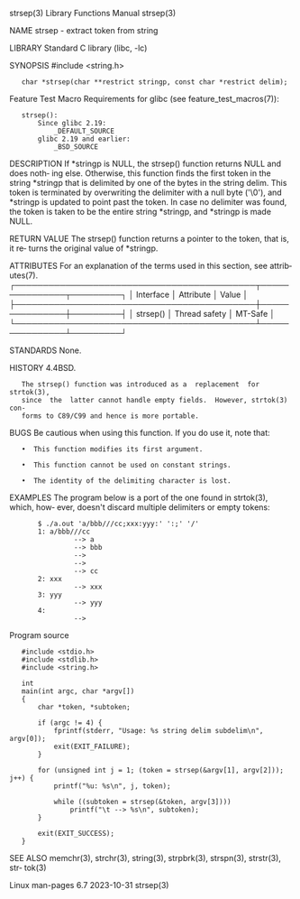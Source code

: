 strsep(3)                  Library Functions Manual                  strsep(3)

NAME
       strsep - extract token from string

LIBRARY
       Standard C library (libc, -lc)

SYNOPSIS
       #include <string.h>

       char *strsep(char **restrict stringp, const char *restrict delim);

   Feature Test Macro Requirements for glibc (see feature_test_macros(7)):

       strsep():
           Since glibc 2.19:
               _DEFAULT_SOURCE
           glibc 2.19 and earlier:
               _BSD_SOURCE

DESCRIPTION
       If  *stringp is NULL, the strsep() function returns NULL and does noth‐
       ing else.  Otherwise, this function finds the first token in the string
       *stringp that is delimited by one of the bytes  in  the  string  delim.
       This  token is terminated by overwriting the delimiter with a null byte
       ('\0'), and *stringp is updated to point past the token.   In  case  no
       delimiter  was  found,  the  token  is  taken  to  be the entire string
       *stringp, and *stringp is made NULL.

RETURN VALUE
       The strsep() function returns a pointer to the token, that is,  it  re‐
       turns the original value of *stringp.

ATTRIBUTES
       For  an  explanation  of  the  terms  used in this section, see attrib‐
       utes(7).
       ┌───────────────────────────────────────────┬───────────────┬─────────┐
       │ Interface                                 │ Attribute     │ Value   │
       ├───────────────────────────────────────────┼───────────────┼─────────┤
       │ strsep()                                  │ Thread safety │ MT-Safe │
       └───────────────────────────────────────────┴───────────────┴─────────┘

STANDARDS
       None.

HISTORY
       4.4BSD.

       The strsep() function was introduced as a  replacement  for  strtok(3),
       since  the  latter cannot handle empty fields.  However, strtok(3) con‐
       forms to C89/C99 and hence is more portable.

BUGS
       Be cautious when using this function.  If you do use it, note that:

       •  This function modifies its first argument.

       •  This function cannot be used on constant strings.

       •  The identity of the delimiting character is lost.

EXAMPLES
       The program below is a port of the one found in strtok(3), which,  how‐
       ever, doesn't discard multiple delimiters or empty tokens:

           $ ./a.out 'a/bbb///cc;xxx:yyy:' ':;' '/'
           1: a/bbb///cc
                    --> a
                    --> bbb
                    -->
                    -->
                    --> cc
           2: xxx
                    --> xxx
           3: yyy
                    --> yyy
           4:
                    -->

   Program source

       #include <stdio.h>
       #include <stdlib.h>
       #include <string.h>

       int
       main(int argc, char *argv[])
       {
           char *token, *subtoken;

           if (argc != 4) {
               fprintf(stderr, "Usage: %s string delim subdelim\n", argv[0]);
               exit(EXIT_FAILURE);
           }

           for (unsigned int j = 1; (token = strsep(&argv[1], argv[2])); j++) {
               printf("%u: %s\n", j, token);

               while ((subtoken = strsep(&token, argv[3])))
                   printf("\t --> %s\n", subtoken);
           }

           exit(EXIT_SUCCESS);
       }

SEE ALSO
       memchr(3), strchr(3), string(3), strpbrk(3), strspn(3), strstr(3), str‐
       tok(3)

Linux man-pages 6.7               2023-10-31                         strsep(3)
